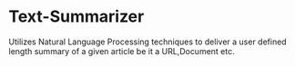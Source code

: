 # Text-Summarizer
Utilizes Natural Language Processing techniques to deliver a user defined length summary of a given article be it a URL,Document etc.

